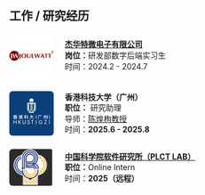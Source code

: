 ## 工作 / 研究经历

<div style="display:flex; align-items:center; margin-bottom:24px;">
  <img src="static/assets/img/joulwatt.png" style="width:80px; margin-right:20px; border-radius:6px;">
  <div style="line-height:1.4;">
    <a href="https://www.joulwatt.com/"><strong>杰华特微电子有限公司</strong></a><br>
    <strong>岗位：</strong>研发部数字后端实习生<br>
    时间：2024.2 - 2024.7
  </div>
</div>

<div style="display:flex; align-items:center; margin-bottom:24px;">
  <img src="static/assets/img/hkustgzlogo.jpg" style="width:80px; margin-right:20px; border-radius:6px;">
  <div style="line-height:1.4;">
    <strong>香港科技大学（广州）</strong><br>
   <strong>职位：</strong> 研究助理<br>
    导师：<a href="https://www.chenhuangxun.com/">陈煌栒教授</a><br>
   时间：<strong>2025.6 - 2025.8</strong> 
  </div>
</div>

<div style="display:flex; align-items:center; margin-bottom:24px;">
  <img src="static/assets/img/PLCTlab.png" style="width:80px; margin-right:20px; border-radius:6px;">
  <div style="line-height:1.4;">
    <a href="https://plctlab.org/zh/"><strong>中国科学院软件研究所（PLCT LAB）</strong></a><br>
    <strong>职位：</strong>Online Intern<br>
    时间：<strong>2025（远程）</strong> 
  </div>
</div>
